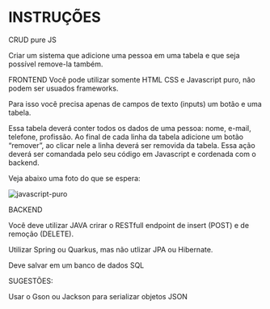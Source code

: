 # INSTRUÇÕES 
CRUD pure JS

Criar um sistema que adicione uma pessoa em uma tabela e que seja possível remove-la também.

FRONTEND
Você pode utilizar somente HTML CSS e Javascript puro, não podem ser usuados frameworks.

Para isso você precisa apenas de campos de texto (inputs) um botão e uma tabela.

Essa tabela deverá conter todos os dados de uma pessoa: nome, e-mail, telefone, profissão. 
Ao final de cada linha da tabela adicione um botão “remover”, ao clicar nele a linha deverá ser removida da tabela.
Essa ação deverá ser comandada pelo seu código em Javascript e cordenada com o backend.

Veja abaixo uma foto do que se espera:

![javascript-puro](https://user-images.githubusercontent.com/11966183/163838488-186296b6-10f9-4e68-83b6-b5bb248d207e.jpg)

BACKEND

Você deve utilizar JAVA crirar o RESTfull endpoint de insert (POST) e de remoção (DELETE).

Utilizar Spring ou Quarkus, mas não utlizar JPA ou Hibernate.

Deve salvar em um banco de dados SQL

SUGESTÕES:

Usar o Gson ou Jackson para serializar objetos JSON
